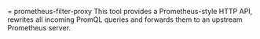 = prometheus-filter-proxy
This tool provides a Prometheus-style HTTP API, rewrites all incoming PromQL queries and forwards them to an upstream Prometheus server.

